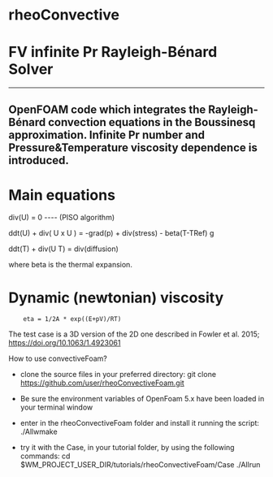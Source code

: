 # rheoConvective
# FV infinite Pr  Rayleigh-Bénard Solver
---------------------
OpenFOAM code which integrates the Rayleigh-Bénard convection equations in the Boussinesq approximation.
Infinite Pr number and Pressure&Temperature viscosity dependence is introduced. 
---------------------

# Main equations 

div(U) = 0              ---- (PISO algorithm)

ddt(U) + div( U x U ) = -grad(p) + div(stress) - beta(T-TRef) g

ddt(T) + div(U T) = div(diffusion)


where beta is the thermal expansion.    


# Dynamic (newtonian) viscosity 

		eta = 1/2A * exp((E+pV)/RT)


The test case is a 3D version of the 2D one described 
in Fowler et al. 2015; https://doi.org/10.1063/1.4923061


How to use convectiveFoam?

- clone the source files in your preferred directory:
    git clone https://github.com/user/rheoConvectiveFoam.git

- Be sure the environment variables of OpenFoam 5.x have been
  loaded in your terminal window

- enter in the rheoConvectiveFoam folder and install it running 
  the script:
    ./Allwmake

- try it with the Case, in your tutorial folder, by
  using the following commands:
    cd $WM_PROJECT_USER_DIR/tutorials/rheoConvectiveFoam/Case
    ./Allrun
